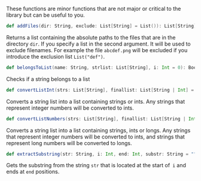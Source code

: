 These functions are minor functions that are not major or critical to the library but can be useful to you.

```scala
def addFiles(dir: String, exclude: List[String] = List()): List[String]
```

Returns a list containing the absolute paths to the files that are in the directory ```dir```. If you specify a list in the second argument. It will be used to exclude filenames. For example the file ```abcdef.png``` will be excluded if you introduce the exclusion list ```List("def")```.

```scala
def belongsToList(name: String, strlist: List[String], i: Int = 0): Boolean
```
Checks if a string belongs to a list

```scala
def convertListInt(strs: List[String], finallist: List[String | Int] = List(), i: Int = 0): List[String | Int]
```
Converts a string list into a list containing strings or ints. Any strings that represent integer numbers will be converted to ints.

```scala
def convertListNumbers(strs: List[String], finallist: List[String | Int | Long] = List(), i: Int = 0): List[String | Int | Long]
```
Converts a string list into a list containing strings, ints or longs. Any strings that represent integer numbers will be converted to ints, and strings that represent long numbers will be converted to longs.

```scala
def extractSubstring(str: String, i: Int, end: Int, substr: String = ""): String
```
Gets the substring from the string ```str``` that is located at the start of``` i``` and ends at ```end``` positions.
